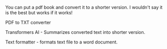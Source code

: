 You can put a pdf book and convert it to a shorter version. 
I wouldn't say it is the best but works if it works!

PDF to TXT converter

Transformers AI - Summarizes converted text into shorter version.

Text formatter - formats text file to a word document.
